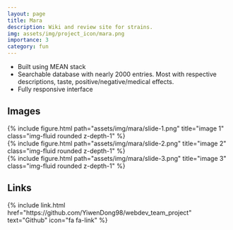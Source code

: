 ```yaml
---
layout: page
title: Mara
description: Wiki and review site for strains.
img: assets/img/project_icon/mara.png
importance: 3
category: fun
---
```

- Built using MEAN stack
- Searchable database with nearly 2000 entries. Most with respective descriptions, taste, positive/negative/medical effects.
- Fully responsive interface

## Images

<div class="row align-items-center">
    <div class="col-sm mt-3 mt-md-0">
        {% include figure.html path="assets/img/mara/slide-1.png" title="image 1" class="img-fluid rounded z-depth-1" %}
    </div>
    <div class="col-sm mt-3 mt-md-0">
        {% include figure.html path="assets/img/mara/slide-2.png" title="image 2" class="img-fluid rounded z-depth-1" %}
    </div>
    <div class="col-sm mt-3 mt-md-0">
        {% include figure.html path="assets/img/mara/slide-3.png" title="image 3" class="img-fluid rounded z-depth-1" %}
    </div>
</div>

## Links

<div class="row justify-content-around">
    <div class="col-sm-3 mt-2 mt-md-0 text-center">
        {% include link.html href="https://github.com/YiwenDong98/webdev_team_project" text="Github" icon="fa fa-link" %}
    </div>
</div>
